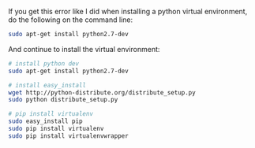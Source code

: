 If you get this error like I did when installing a python virtual environment, do the following on the command line:

```bash
sudo apt-get install python2.7-dev
```

And continue to install the virtual environment:

```bash
# install python dev
sudo apt-get install python2.7-dev

# install easy_install
wget http://python-distribute.org/distribute_setup.py
sudo python distribute_setup.py

# pip install virtualenv
sudo easy_install pip
sudo pip install virtualenv
sudo pip install virtualenvwrapper
```